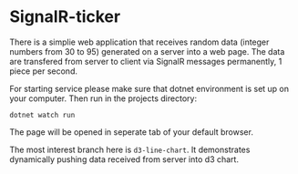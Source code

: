 # SignalR-ticker

There is a simplie web application that receives random data (integer numbers from 30 to 95) generated on a server into a web page. The data are transfered from server to client via SignalR messages permanently, 1 piece per second.

For starting service please make sure that dotnet environment is set up on your computer. Then run in the projects directory:

```
dotnet watch run
```

The page will be opened in seperate tab of your default browser.

The most interest branch here is `d3-line-chart`. It demonstrates dynamically pushing data received from server into d3 chart.
